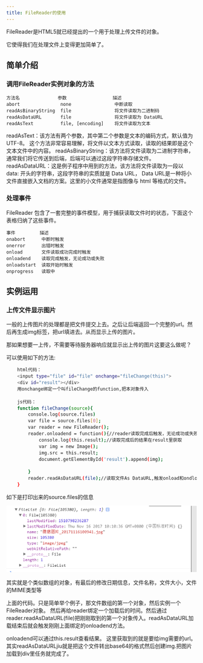 ```yaml
---
title: FileReader的使用
---
```


FileReader是HTML5就已经提出的一个用于处理上传文件的对象。

它使得我们在处理文件上变得更加简单了。


## 简单介绍

### 调用FileReader实例对象的方法

    方法名              参数                 描述
    abort               none                中断读取
    readAsBinaryString  file                将文件读取为二进制码
    readAsDataURL       file                将文件读取为 DataURL
    readAsText          file, [encoding]    将文件读取为文本

<!--  More -->

readAsText：该方法有两个参数，其中第二个参数是文本的编码方式，默认值为 UTF-8。
这个方法非常容易理解，将文件以文本方式读取，读取的结果即是这个文本文件中的内容。
readAsBinaryString：该方法将文件读取为二进制字符串，通常我们将它传送到后端，后端可以通过这段字符串存储文件。
readAsDataURL：这是例子程序中用到的方法，该方法将文件读取为一段以 data: 开头的字符串，这段字符串的实质就是 Data URL，
Data URL是一种将小文件直接嵌入文档的方案。这里的小文件通常是指图像与 html 等格式的文件。

### 处理事件

FileReader 包含了一套完整的事件模型，用于捕获读取文件时的状态，下面这个表格归纳了这些事件。

    事件         描述
    onabort      中断时触发
    onerror      出错时触发
    onload       文件读取成功完成时触发
    onloadend    读取完成触发，无论成功或失败
    onloadstart  读取开始时触发
    onprogress   读取中


## 实例运用

### 上传文件显示图片

一般的上传图片的处理都是把文件提交上去。之后让后端返回一个完整的url。然后再生成img标签，把url填进去。从而显示上传的图片。

那如果想要一上传，不需要等待服务器响应就显示出上传的图片这要这么做呢？

可以使用如下的方法:

``` bash
    html代码：
    <input type="file" id="file" onchange="fileChange(this)">
    <div id="result"></div>
    用onchange绑定一个叫fileChange的function,把本对象传入

    js代码：
    function fileChange(source){
        console.log(source.files)
        var file = source.files[0];
        var reader = new FileReader();
        reader.onloadend = function(){//reader读取完成后触发，无论成功或失败
            console.log(this.result);//读取完成后的结果在result里获取
            var img = new Image();
            img.src = this.result;
            document.getElementById('result').append(img);

        }
        reader.readAsDataURL(file);//读取文件As DataURL,触发onload和ondloadend，无论读取成功或失败，方法并不会返回读取结果，这一结果存储在 result属性中。
    }
```


如下是打印出来的source.files的信息

![Image text](/images/fileReader/FileReader_source.png)

其实就是个类似数组的对象，有最后的修改日期信息，文件名称，文件大小，文件的MIME类型等

上面的代码。只是简单举个例子，那文件数组的第一个对象，然后实例一个FileReader对象。
然后再给reader绑定一个加载后的时间。然后通过reader.readAsDataURL(file)把刚刚取到的第一个对象传入。readAsDataURL加载结束后就会触发刚刚上面绑定的onloadend方法。

onloadend可以通过this.result查看结果。
这里获取到的就是要给img需要的url。
其实readAsDataURLjiu就是把这个文件转出base64的格式然后创建img.把图片加载到div里任务就完成了。

